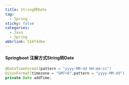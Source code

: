 ```yaml
---
title: String转Date
tag:
  - Spring
sticky: false
categories:
  - Java
  - Spring
abbrlink: 516f4dbe
---
```

#### Springboot 注解方式String转Date

```java
@DateTimeFormat(pattern = "yyyy-MM-dd HH:mm:ss")
@JsonFormat(timezone = "GMT+8",pattern = "yyyy-MM-dd")
private Date addTime;
```

